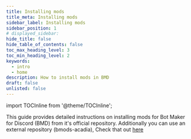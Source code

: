 ```yaml
---
title: Installing mods
title_meta: Installing mods
sidebar_label: Installing mods
sidebar_position: 1
# displayed_sidebar: 
hide_title: false
hide_table_of_contents: false
toc_max_heading_level: 3
toc_min_heading_level: 2
keywords:
  - intro
  - home
description: How to install mods in BMD
draft: false
unlisted: false
---
```


import TOCInline from '@theme/TOCInline';

<TOCInline toc={toc} maxHeadingLevel={2} minHeadingLevel={2}/>

This guide provides detailed instructions on installing mods for Bot Maker for Discord (BMD) from it's official repository. Additionally you can use an external repository (bmods-acadia), Check that out [here](docs/BMD/Modding/bmods-acedia/index)